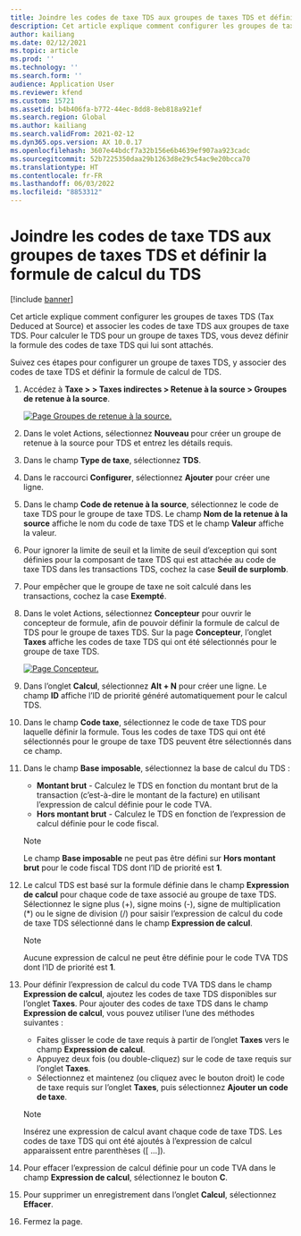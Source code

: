 ```yaml
---
title: Joindre les codes de taxe TDS aux groupes de taxes TDS et définir la formule de calcul du TDS
description: Cet article explique comment configurer les groupes de taxes TDS (Tax Deduced at Source) et associer les codes de taxe TDS aux groupes de taxe TDS. Pour calculer le TDS pour un groupe de taxes TDS, vous devez définir la formule des codes de taxe TDS qui lui sont attachés.
author: kailiang
ms.date: 02/12/2021
ms.topic: article
ms.prod: ''
ms.technology: ''
ms.search.form: ''
audience: Application User
ms.reviewer: kfend
ms.custom: 15721
ms.assetid: b4b406fa-b772-44ec-8dd8-8eb818a921ef
ms.search.region: Global
ms.author: kailiang
ms.search.validFrom: 2021-02-12
ms.dyn365.ops.version: AX 10.0.17
ms.openlocfilehash: 3607e44bdcf7a32b156e6b4639ef907aa923cadc
ms.sourcegitcommit: 52b7225350daa29b1263d8e29c54ac9e20bcca70
ms.translationtype: HT
ms.contentlocale: fr-FR
ms.lasthandoff: 06/03/2022
ms.locfileid: "8853312"
---
```

# <a name="attach-tds-tax-codes-to-tds-tax-groups-and-define-the-formula-for-calculating-tds"></a>Joindre les codes de taxe TDS aux groupes de taxes TDS et définir la formule de calcul du TDS

[!include [banner](../includes/banner.md)]

Cet article explique comment configurer les groupes de taxes TDS (Tax Deduced at Source) et associer les codes de taxe TDS aux groupes de taxe TDS. Pour calculer le TDS pour un groupe de taxes TDS, vous devez définir la formule des codes de taxe TDS qui lui sont attachés.

Suivez ces étapes pour configurer un groupe de taxes TDS, y associer des codes de taxe TDS et définir la formule de calcul de TDS.

1. Accédez à **Taxe \> > Taxes indirectes \> Retenue à la source \> Groupes de retenue à la source**.

    [![Page Groupes de retenue à la source.](./media/apac-ind-TDS-29.png)](./media/apac-ind-TDS-29.png)

2. Dans le volet Actions, sélectionnez **Nouveau** pour créer un groupe de retenue à la source pour TDS et entrez les détails requis.
3. Dans le champ **Type de taxe**, sélectionnez **TDS**.
4. Dans le raccourci **Configurer**, sélectionnez **Ajouter** pour créer une ligne.
5. Dans le champ **Code de retenue à la source**, sélectionnez le code de taxe TDS pour le groupe de taxe TDS. Le champ **Nom de la retenue à la source** affiche le nom du code de taxe TDS et le champ **Valeur** affiche la valeur.
6. Pour ignorer la limite de seuil et la limite de seuil d’exception qui sont définies pour la composant de taxe TDS qui est attachée au code de taxe TDS dans les transactions TDS, cochez la case **Seuil de surplomb**.
7. Pour empêcher que le groupe de taxe ne soit calculé dans les transactions, cochez la case **Exempté**.
8. Dans le volet Actions, sélectionnez **Concepteur** pour ouvrir le concepteur de formule, afin de pouvoir définir la formule de calcul de TDS pour le groupe de taxes TDS. Sur la page **Concepteur**, l’onglet **Taxes** affiche les codes de taxe TDS qui ont été sélectionnés pour le groupe de taxe TDS.

    [![Page Concepteur.](./media/apac-ind-TDS-30.png)](./media/apac-ind-TDS-30.png)

9. Dans l’onglet **Calcul**, sélectionnez **Alt + N** pour créer une ligne. Le champ **ID** affiche l’ID de priorité généré automatiquement pour le calcul TDS.
10. Dans le champ **Code taxe**, sélectionnez le code de taxe TDS pour laquelle définir la formule. Tous les codes de taxe TDS qui ont été sélectionnés pour le groupe de taxe TDS peuvent être sélectionnés dans ce champ.
11. Dans le champ **Base imposable**, sélectionnez la base de calcul du TDS :

    - **Montant brut** - Calculez le TDS en fonction du montant brut de la transaction (c’est-à-dire le montant de la facture) en utilisant l’expression de calcul définie pour le code TVA.
    - **Hors montant brut** - Calculez le TDS en fonction de l’expression de calcul définie pour le code fiscal.

    > [!NOTE]
    > Le champ **Base imposable** ne peut pas être défini sur **Hors montant brut** pour le code fiscal TDS dont l’ID de priorité est **1**.

12. Le calcul TDS est basé sur la formule définie dans le champ **Expression de calcul** pour chaque code de taxe associé au groupe de taxe TDS. Sélectionnez le signe plus (+), signe moins (-), signe de multiplication (\*) ou le signe de division (/) pour saisir l’expression de calcul du code de taxe TDS sélectionné dans le champ **Expression de calcul**.

    > [!NOTE]
    > Aucune expression de calcul ne peut être définie pour le code TVA TDS dont l’ID de priorité est **1**.

13. Pour définir l’expression de calcul du code TVA TDS dans le champ **Expression de calcul**, ajoutez les codes de taxe TDS disponibles sur l’onglet **Taxes**. Pour ajouter des codes de taxe TDS dans le champ **Expression de calcul**, vous pouvez utiliser l’une des méthodes suivantes :

    - Faites glisser le code de taxe requis à partir de l’onglet **Taxes** vers le champ **Expression de calcul**.
    - Appuyez deux fois (ou double-cliquez) sur le code de taxe requis sur l’onglet **Taxes**.
    - Sélectionnez et maintenez (ou cliquez avec le bouton droit) le code de taxe requis sur l’onglet **Taxes**, puis sélectionnez **Ajouter un code de taxe**.

    > [!NOTE]
    > Insérez une expression de calcul avant chaque code de taxe TDS. Les codes de taxe TDS qui ont été ajoutés à l’expression de calcul apparaissent entre parenthèses (\[ ...\]).

14. Pour effacer l’expression de calcul définie pour un code TVA dans le champ **Expression de calcul**, sélectionnez le bouton **C**.
15. Pour supprimer un enregistrement dans l’onglet **Calcul**, sélectionnez **Effacer**.
16. Fermez la page.
